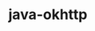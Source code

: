 ---
title: java-okhttp
registryType: instrumentation
tags:
  - opentracing
  
  - Java
  
repo: https://github.com/opentracing-contrib/java-okhttp
license: Apache License 2.0
description: OpenTracing Okhttp client instrumentation
authors: OpenTracing Contributors
otVersion: latest
---